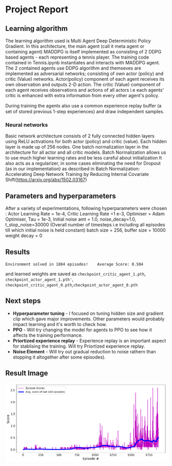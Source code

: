 # Project Report

## Learning algorithm

The learning algorithm used is Multi Agent Deep Deterministic Policy Gradient. 
In this architecture, the main agent (call it meta agent or containing agent) MADDPG is itself implemented as consisting of 2 DDPG based agents - each representing a tennis player. The training code contained in Tennis.ipynb instantiates and interacts with MADDPG agent. The 2 contained agents use DDPG algorithm and themseves are implemented as adversarial networks; consisting of own actor (policy) and critic (Value) networks. Actor(policy) component of each agent receives its own observation and outputs 2-D action. The critic (Value) component of each agent receives observations and actions of all actors i.e each agents' critic is enhanced with extra information from every other agent's policy.

During training the agents also use a common experience replay buﬀer (a set of stored previous 1-step experiences) and draw independent samples.

### Neural networks

Basic network architecture consists of 2 fully connected hidden layers using ReLU activations for both actor (policy) and critic (value). Each hidden layer is made up of 256 nodes. One batch normalization layer in the architecture for all actor and all critic models. Batch Normalization allows us to use much higher learning rates and be less careful about initialization It also acts as a regularizer, in some cases eliminating the need for Dropout (as in our implementation) as described in Batch Normalization: Accelerating Deep Network Training by Reducing Internal Covariate Shift(https://arxiv.org/abs/1502.03167)

## Parameters and hyperparameters

After a variety of experimentations, following hyperparameters were chosen :
Actor Learning Rate = 1e-4,
Critic Learning Rate =1 e-3,
Optimiser = Adam Optimiser,
Tau = 1e-3,
Initial noise amt = 1.0,
noise_decay=1.0,
t_stop_noise=30000 (Overall number of timesteps i.e including all episodes till which initial noise is held constant)
batch size = 256,
buffer size = 10000
weight decay = 0


## Results


```
Environment solved in 1884 episodes!	Average Score: 0.504
```

and learned weights are  saved as `checkpoint_critic_agent_1.pth`, `checkpoint_actor_agent_1.pth'`,  `checkpoint_critic_agent_0.pth`,`checkpoint_actor_agent_0.pth` 

## Next steps

- **Hyperparameter tuning** - I focused on tuning hidden size and gradient clip which gave major improvements. Other parameters would probably impact learning and it's worth to check how.
- **PPO** -  Will try changing the model for agents to PPO to see how it affects the training performance.
- **Priortized experience replay** - Experience replay is an important aspect for stablising the training. Will try Priortized experience replay.
- **Noise Element** - Will try out gradual reduction to noise rathern than stopping it altogether after some episodes).

## Result Image
![Training result](result.png)





